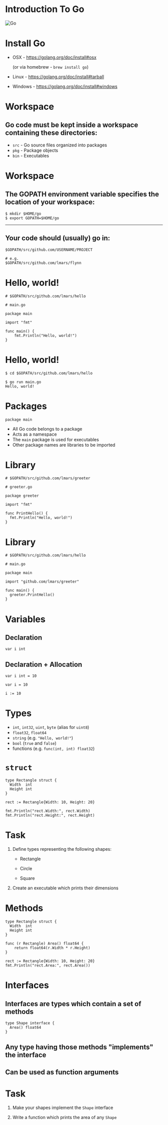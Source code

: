 <!SLIDE>

# Introduction To Go

![Go](gopherbw.png)

<!SLIDE>

# Install Go

* OSX - https://golang.org/doc/install#osx

    (or via homebrew - `brew install go`)

* Linux - https://golang.org/doc/install#tarball

* Windows - https://golang.org/doc/install#windows

<!SLIDE>

# Workspace

## Go code must be kept inside a workspace containing these directories:

* `src` - Go source files organized into packages
* `pkg` - Package objects
* `bin` - Executables

<!SLIDE>

# Workspace

## The GOPATH environment variable specifies the location of your workspace:

    $ mkdir $HOME/go
    $ export GOPATH=$HOME/go

---

## Your code should (usually) go in:

    $GOPATH/src/github.com/USERNAME/PROJECT

    # e.g.
    $GOPATH/src/github.com/lmars/flynn

<!SLIDE>

# Hello, world!

    # $GOPATH/src/github.com/lmars/hello

    # main.go

    package main

    import "fmt"

    func main() {
        fmt.Println("Hello, world!")
    }

<!SLIDE>

# Hello, world!

    $ cd $GOPATH/src/github.com/lmars/hello

    $ go run main.go
    Hello, world!

<!SLIDE>

# Packages

    package main

* All Go code belongs to a package
* Acts as a namespace
* The `main` package is used for executables
* Other package names are libraries to be imported

<!SLIDE>

# Library

    # $GOPATH/src/github.com/lmars/greeter

    # greeter.go

    package greeter

    import "fmt"

    func PrintHello() {
      fmt.Println("Hello, world!")
    }

<!SLIDE>

# Library

    # $GOPATH/src/github.com/lmars/hello

    # main.go

    package main

    import "github.com/lmars/greeter"

    func main() {
      greeter.PrintHello()
    }

<!SLIDE>

# Variables

## Declaration

    var i int

## Declaration + Allocation

    var i int = 10

    var i = 10

    i := 10

<!SLIDE>

# Types

* `int`, `int32`, `uint`, `byte` (alias for `uint8`)
* `float32`, `float64`
* `string` (e.g. `"Hello, world!"`)
* `bool` (`true` and `false`)
* functions (e.g. `func(int, int) float32`)

<!SLIDE>

# `struct`

    type Rectangle struct {
      Width  int
      Height int
    }

    rect := Rectangle{Width: 10, Height: 20}

    fmt.Println("rect.Width:", rect.Width)
    fmt.Println("rect.Height:", rect.Height)

<!SLIDE>

# Task

1. Define types representing the following shapes:

    * Rectangle

    * Circle

    * Square

2. Create an executable which prints their dimensions

<!SLIDE>

# Methods

    type Rectangle struct {
      Width  int
      Height int
    }

    func (r Rectangle) Area() float64 {
        return float64(r.Width * r.Height)
    }

    rect := Rectangle{Width: 10, Height: 20}
    fmt.Println("rect.Area:", rect.Area())

<!SLIDE>

# Interfaces

## Interfaces are types which contain a set of methods

    type Shape interface {
      Area() float64
    }

## Any type having those methods "implements" the interface

## Can be used as function arguments

<!SLIDE>

# Task

1. Make your shapes implement the `Shape` interface

2. Write a function which prints the area of any `Shape`
